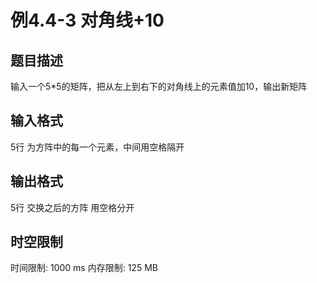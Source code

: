 # 例4.4-3 对角线+10

## 题目描述

输入一个5*5的矩阵，把从左上到右下的对角线上的元素值加10，输出新矩阵

## 输入格式

5行 为方阵中的每一个元素，中间用空格隔开 

## 输出格式

5行 交换之后的方阵 用空格分开



## 时空限制

时间限制: 1000 ms
内存限制: 125 MB

